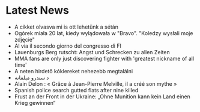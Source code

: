 # Latest News
-  A cikket olvasva mi is ott lehetünk a sétán
-  Ogórek miała 20 lat, kiedy wylądowała w "Bravo". "Koledzy wysłali moje zdjęcie"
-  Al via il secondo giorno del congresso di FI
-  Lauenburgs Berg rutscht: Angst und Schrecken zu allen Zeiten
-  MMA fans are only just discovering fighter with 'greatest nickname of all time'
-  A neten hirdető kóklereket nehezebb megtalálni
-  د سندرو مېلمانه
-  Alain Delon : « Grâce à Jean-Pierre Melville, il a créé son mythe »
-  Spanish police search gutted flats after nine killed
-  Frust an der Front in der Ukraine: „Ohne Munition kann kein Land einen Krieg gewinnen“
